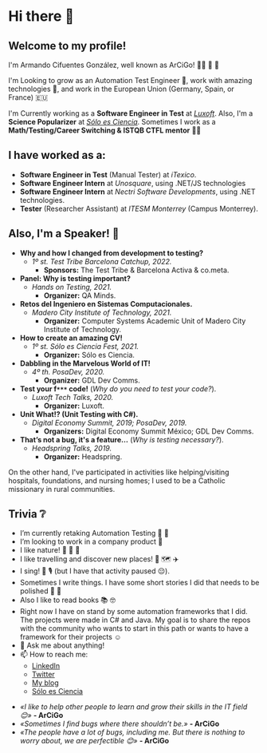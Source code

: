 # Hi there 🐛

## Welcome to my profile!

I'm Armando Cifuentes González, well known as ArCiGo! 🕵️‍♂️ 🔎 🐞

I'm Looking to grow as an Automation Test Engineer 🤖, work with amazing technologies 💪, and work in the European Union (Germany, Spain, or France) 🇪🇺 

I'm Currently working as a **Software Engineer in Test** at *[Luxoft](https://www.luxoft.com/)*. Also, I'm a **Science Popularizer** at *[Sólo es Ciencia](https://soloesciencia.com/)*. Sometimes I work as a **Math/Testing/Career Switching & ISTQB CTFL mentor** 👨‍🏫

## I have worked as a:

* **Software Engineer in Test** (Manual Tester) at *iTexico*.
* **Software Engineer Intern** at *Unosquare*, using .NET/JS technologies
* **Software Engineer Intern** at *Nectri Software Developments*, using .NET technologies.
* **Tester** (Researcher Assistant) at *ITESM Monterrey* (Campus Monterrey). 

## Also, I'm a Speaker! 🎤

* **Why and how I changed from development to testing?**
    * *1º st. Test Tribe Barcelona Catchup, 2022.*
        * **Sponsors:** The Test Tribe & Barcelona Activa & co.meta.
* **Panel: Why is testing important?**
    * *Hands on Testing, 2021.*
        * **Organizer:** QA Minds.
* **Retos del Ingeniero en Sistemas Computacionales.**
    * *Madero City Institute of Technology, 2021.*
        * **Organizer:** Computer Systems Academic Unit of Madero City Institute of Technology.
* **How to create an amazing CV!**
    * *1º st. Sólo es Ciencia Fest, 2021.*
        * **Organizer:** Sólo es Ciencia.
* **Dabbling in the Marvelous World of IT!**
    * *4º th. PosaDev, 2020.*
        * **Organizer:** GDL Dev Comms.
* **Test your f`***` code!** (*Why do you need to test your code?*).
    * *Luxoft Tech Talks, 2020.*
        * **Organizer:** Luxoft.
* **Unit What!? (Unit Testing with C#).**
    * *Digital Economy Summit, 2019; PosaDev, 2019.*
        * **Organizers:** Digital Economy Summit México; GDL Dev Comms.
* **That’s not a bug, it's a feature…** (*Why is testing necessary?*).
    * *Headspring Talks, 2019.*
        * **Organizer:** Headspring.

On the other hand, I've participated in activities like helping/visiting hospitals, foundations, and nursing homes; I used to be a Catholic missionary in rural communities.

## Trivia ❔

- I’m currently retaking Automation Testing 🤖 🦾
- I’m looking to work in a company product 🏢
- I like nature! 🌱 🦁 🌳
- I like travelling and discover new places! 🧳 🗺️ ✈️
- I sing! 🎼 🎙️ (but I have that activity paused 😔).
- Sometimes I write things. I have some short stories I did that needs to be polished 📖 🧒 
- Also I like to read books 📚 🤓
- Right now I have on stand by some automation frameworks that I did. The projects were made in C# and Java. My goal is to share the repos with the community who wants to start in this path or wants to have a framework for their projects ☺️
- 💬 Ask me about anything!
- 📫 How to reach me:
  - [LinkedIn](https://www.linkedin.com/in/arcigo/)
  - [Twitter](https://twitter.com/_ArCiGo)
  - [My blog](https://arcigo.blogspot.com/)
  - [Sólo es Ciencia](https://soloesciencia.com/?s=arcigo)

* *«I like to help other people to learn and grow their skills in the IT field 😊»* **- ArCiGo**
* *«Sometimes I find bugs where there shouldn’t be.»* **- ArCiGo**
* *«The people have a lot of bugs, including me. But there is nothing to worry about, we are perfectible 😊»* **- ArCiGo**
